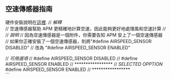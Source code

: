 ## 空速傳感器指南 ##

硬件安裝說明在[這裡](Airspeed.md).
//  *解釋*    
//     空速傳感器幫助 APM 更精確地計算空速，因此能夠更好地處理風和空速計算
//
//  *說明*
//     因為空速傳感器是一個附件，你需要告知 APM 安上了一個空速傳感器
//     如果你正確安裝了一個空速傳感器，則將"#define AIRSPEED_SENSOR     DISABLED"
//     改為 "#define AIRSPEED_SENSOR     ENABLED"

//  *可用選項*
//     #define AIRSPEED_SENSOR     DISABLED
//     #define AIRSPEED_SENSOR     ENABLED
//  *****************
//  *SELECTED OPPTION*
       #define AIRSPEED_SENSOR     ENABLED
//  *****************         
      ```